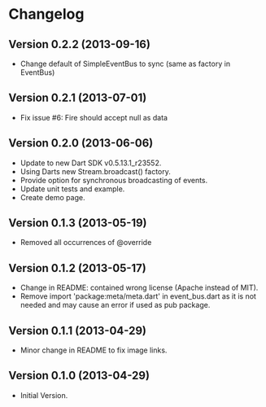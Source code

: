 Changelog
================

## Version 0.2.2 (2013-09-16) ##
* Change default of SimpleEventBus to sync (same as factory in EventBus)

## Version 0.2.1 (2013-07-01) ##
* Fix issue #6: Fire should accept null as data

## Version 0.2.0 (2013-06-06) ##
* Update to new Dart SDK v0.5.13.1_r23552.
* Using Darts new Stream.broadcast() factory.
* Provide option for synchronous broadcasting of events.
* Update unit tests and example.
* Create demo page.
  
## Version 0.1.3 (2013-05-19) ##
* Removed all occurrences of @override

## Version 0.1.2 (2013-05-17) ##
* Change in README: contained wrong license (Apache instead of MIT).
* Remove import 'package:meta/meta.dart' in event_bus.dart as it is not needed 
  and may cause an error if used as pub package.

## Version 0.1.1 (2013-04-29) ##
* Minor change in README to fix image links.

## Version 0.1.0 (2013-04-29) ##
* Initial Version.
